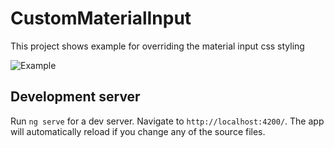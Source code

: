 # CustomMaterialInput

This project shows example for overriding the material input css styling


![Example](https://media.giphy.com/media/LTKaoqgsXsWed42WRF/giphy.gif)

## Development server

Run `ng serve` for a dev server. Navigate to `http://localhost:4200/`. The app will automatically reload if you change any of the source files.
